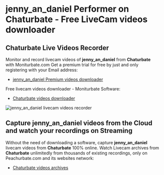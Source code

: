 # jenny_an_daniel Performer on Chaturbate - Free LiveCam videos downloader

## Chaturbate Live Videos Recorder

Monitor and record livecam videos of **jenny_an_daniel** from **Chaturbate** with Moniturbate.com
Get a premium trial for free by just and only registering with your Email address:
* [jenny_an_daniel Premium videos downloader](https://moniturbate.com/request-demo-licence-key.html)

Free livecam videos downloader - Moniturbate Software:
* [Chaturbate videos downloader](https://moniturbate.com/moniturbate-download-software.html)

![jenny_an_daniel livecam videos recorder](https://peachurnet.com/templates/moniturbate-software.png)


## Capture jenny_an_daniel videos from the Cloud and watch your recordings on Streaming

Without the need of downloading a software, capture **jenny_an_daniel** livecam videos from **Chaturbate** 100% online.
Watch Livecam archives from **Chaturbate** unlimitedly from thousands of existing recordings, only on Peachurbate.com and its websites network:
* [Chaturbate videos archives](https://peachurnet.com/)